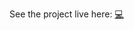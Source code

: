 See the project live here: <a href="https://flourishing-manatee-42f743.netlify.app" target="_blank">💻</a>
